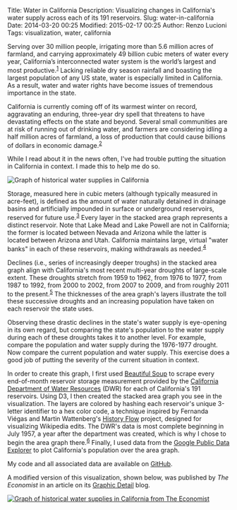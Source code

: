 Title: Water in California
Description: Visualizing changes in California's water supply across each of its 191 reservoirs.
Slug: water-in-california
Date: 2014-03-20 00:25
Modified: 2015-02-17 00:25
Author: Renzo Lucioni
Tags: visualization, water, california

Serving over 30 million people, irrigating more than 5.6 million acres of farmland, and carrying approximately 49 billion cubic meters of water every year, California’s interconnected water system is the world’s largest and most productive.<sup>[1](http://en.wikipedia.org/wiki/Water_in_California)</sup> Lacking reliable dry season rainfall and boasting the largest population of any US state, water is especially limited in California. As a result, water and water rights have become issues of tremendous importance in the state.

California is currently coming off of its warmest winter on record, aggravating an enduring, three-year dry spell that threatens to have devastating effects on the state and beyond. Several small communities are at risk of running out of drinking water, and farmers are considering idling a half million acres of farmland, a loss of production that could cause billions of dollars in economic damage.<sup>[2](http://www.reuters.com/article/2014/03/18/us-usa-california-drought-idUSBREA2H03720140318)</sup>

While I read about it in the news often, I've had trouble putting the situation in California in context. I made this to help me do so.

![Graph of historical water supplies in California]({filename}../images/california-water.png)

Storage, measured here in cubic meters (although typically measured in acre-feet), is defined as the amount of water naturally detained in drainage basins and artificially impounded in surface or underground reservoirs, reserved for future use.<sup>[3](http://water.usgs.gov/wsc/glossary.html)</sup> Every layer in the stacked area graph represents a distinct reservoir. Note that Lake Mead and Lake Powell are not in California; the former is located between Nevada and Arizona while the latter is located between Arizona and Utah. California maintains large, virtual "water banks" in each of these reservoirs, making withdrawals as needed.<sup>[4](http://www.reviewjournal.com/news/california-will-tap-its-water-bank-even-lake-mead-shrinks)</sup>

Declines (i.e., series of increasingly deeper troughs) in the stacked area graph align with California's most recent multi-year droughts of large-scale extent. These droughts stretch from 1959 to 1962, from 1976 to 1977, from 1987 to 1992, from 2000 to 2002, from 2007 to 2009, and from roughly 2011 to the present.<sup>[5](http://www.water.ca.gov/waterconditions/docs/Drought2012.pdf)</sup> The thicknesses of the area graph's layers illustrate the toll these successive droughts and an increasing population have taken on each reservoir the state uses.

Observing these drastic declines in the state's water supply is eye-opening in its own regard, but comparing the state's population to the water supply during each of these droughts takes it to another level. For example, compare the population and water supply during the 1976-1977 drought. Now compare the current population and water supply. This exercise does a good job of putting the severity of the current situation in context.

In order to create this graph, I first used [Beautiful Soup](http://www.crummy.com/software/BeautifulSoup/) to scrape every end-of-month reservoir storage measurement provided by the [California Department of Water Resources](http://cdec.water.ca.gov/misc/monthly_res.html) (DWR) for each of California's 191 reservoirs. Using D3, I then created the stacked area graph you see in the visualization. The layers are colored by hashing each reservoir's unique 3-letter identifier to a hex color code, a technique inspired by Fernanda Viégas and Martin Wattenberg's [History Flow](http://hint.fm/projects/historyflow/) project, designed for visualizing Wikipedia edits. The DWR's data is most complete beginning in July 1957, a year after the department was created, which is why I chose to begin the area graph there.<sup>[6](http://en.wikipedia.org/wiki/California_Department_of_Water_Resources)</sup> Finally, I used data from the [Google Public Data Explorer](http://bit.ly/1fIErIw) to plot California's population over the area graph.

My code and all associated data are available on [GitHub](https://github.com/rlucioni/viz/tree/master/water).

A modified version of this visualization, shown below, was published by *The Economist* in an article on its [Graphic Detail](http://www.economist.com/blogs/graphicdetail/2014/04/daily-chart-10) blog.

[![Graph of historical water supplies in California from The Economist]({filename}../images/california-water-economist.png)](http://www.economist.com/blogs/graphicdetail/2014/04/daily-chart-10)

